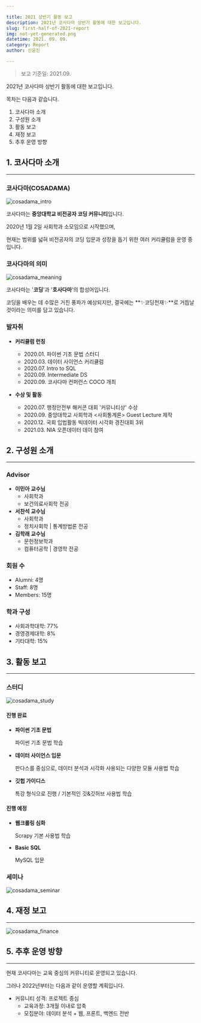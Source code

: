 ```yaml
---

title: 2021 상반기 활동 보고
description: 2021년 코사다마 상반기 활동에 대한 보고입니다. 
slug: first-half-of-2021-report
img: not-yet-generated.png
datetime: 2021. 09. 09.
category: Report
author: 신윤진

---
```


> 보고 기준일: 2021.09.



2021년 코사다마 상반기 활동에 대한 보고입니다.

목차는 다음과 같습니다.

1. 코사다마 소개
2. 구성원 소개
3. 활동 보고
4. 재정 보고
5. 추후 운영 방향





## 1. 코사다마 소개

---

### 코사다마(COSADAMA)

![cosadama_intro](/first-half-of-2021-report/1.png)

코사다마는 **중앙대학교 비전공자 코딩 커뮤니티**입니다.

2020년 1월 2일 사회학과 소모임으로 시작했으며,

현재는 범위를 넓혀 비전공자의 코딩 입문과 성장을 돕기 위한 여러 커리큘럼을 운영 중입니다.





### 코사다마의 의미

![cosadama_meaning](/first-half-of-2021-report/2.png)

코사다마는 '**코딩**'과 '**호사다마**'의 합성어입니다.

코딩을 배우는 데 수많은 거친 풍파가 예상되지만, 결국에는 **✨코딩천재✨**로 거듭날 것이라는 의미를 담고 있습니다.





### 발자취

- **커리큘럼 런칭**
  - 2020.01. 파이썬 기초 문법 스터디
  - 2020.03. 데이터 사이언스 커리큘럼
  - 2020.07. Intro to SQL
  - 2020.09. Intermediate DS
  - 2020.09. 코사다마 컨퍼런스 COCO 개최



- **수상 및 활동**
  - 2020.07. 행정안전부 해커콘 대회 '커뮤니티상' 수상
  - 2020.09. 중앙대학교 사회학과 <사회통계론> Guest Lecture 제작
  - 2020.12. 국회 입법활동 빅데이터 시각화 경진대회 3위
  - 2021.03. NIA 오픈데이터 데이 참여





## 2. 구성원 소개

---

### Advisor

- **이민아 교수님**
  - 사회학과
  - 보건의료사회학 전공
- **서찬석 교수님**
  - 사회학과
  - 정치사회학 | 통계방법론 전공
- **김학래 교수님**
  - 문헌정보학과
  - 컴퓨터공학 | 경영학 전공





### 회원 수

- Alumni: 4명
- Staff: 8명
- Members: 15명





### 학과 구성

- 사회과학대학: 77%
- 경영경제대학: 8%
- 기타대학: 15%





## 3. 활동 보고

---

### 스터디

![cosadama_study](/first-half-of-2021-report/3.png)

#### 진행 완료

- **파이썬 기초 문법**

  파이썬 기초 문법 학습

- **데이터 사이언스 입문**

  판다스를 중심으로, 데이터 분석과 시각화 사용되는 다양한 모듈 사용법 학습

- **깃헙 가이디스**

  특강 형식으로 진행 / 기본적인 깃&깃허브 사용법 학습

#### 진행 예정

- **웹크롤링 심화**

  Scrapy 기본 사용법 학습

- **Basic SQL**

  MySQL 입문





### 세미나

![cosadama_seminar](/first-half-of-2021-report/4.png)





## 4. 재정 보고

---

![cosadama_finance](/first-half-of-2021-report/5.png)





## 5. 추후 운영 방향

---

현재 코사다마는 교육 중심의 커뮤니티로 운영되고 있습니다.

그러나 2022년부터는 다음과 같이 운영할 계획입니다.

- 커뮤니티 성격: 프로젝트 중심
  - 교육과정: 3개월 이내로 압축
  - 모집분야: 데이터 분석 + 웹, 프론트, 백엔드 전반
